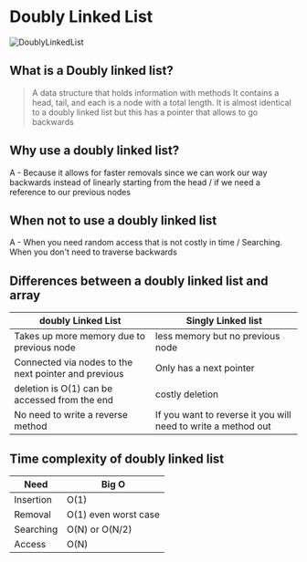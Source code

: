 # Doubly Linked List 

![DoublyLinkedList](https://www.java2blog.com/wp-content/uploads/2017/09/DoublyLinkedList.png)

## What is a Doubly linked list?
> A data structure that holds information with methods 
> It contains a head, tail, and each is a node with a total length. 
> It is almost identical to a doubly linked list but this has a pointer that allows to go backwards 

## Why use a doubly linked list?
 A - Because it allows for faster removals since we can work our way backwards instead of linearly starting from the head / if we need a reference to our previous nodes 
## When not to use a doubly linked list
 A - When you need random access that is not costly in time / Searching. When you don't need to traverse backwards 

## Differences between a doubly linked list and array
doubly Linked List | Singly Linked list
------------ | -------------
Takes up more memory due to previous node | less memory but no previous node
Connected via nodes to the next pointer and previous | Only has a next pointer
deletion is O(1) can be accessed from the end| costly deletion 
No need to write a reverse method | If you want to reverse it you will need to write a method out 

## Time complexity of doubly linked list
Need| Big O
------------ | -------------
Insertion | O(1)
Removal | O(1) even worst case
Searching | O(N) or O(N/2)
Access | O(N)